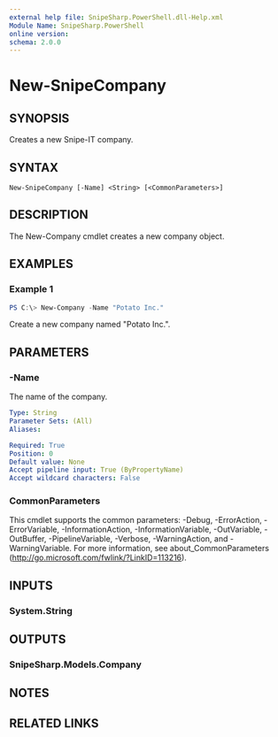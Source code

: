 ```yaml
---
external help file: SnipeSharp.PowerShell.dll-Help.xml
Module Name: SnipeSharp.PowerShell
online version:
schema: 2.0.0
---
```


# New-SnipeCompany

## SYNOPSIS
Creates a new Snipe-IT company.

## SYNTAX

```
New-SnipeCompany [-Name] <String> [<CommonParameters>]
```

## DESCRIPTION
The New-Company cmdlet creates a new company object.

## EXAMPLES

### Example 1
```powershell
PS C:\> New-Company -Name "Potato Inc."
```

Create a new company named "Potato Inc.".

## PARAMETERS

### -Name
The name of the company.

```yaml
Type: String
Parameter Sets: (All)
Aliases:

Required: True
Position: 0
Default value: None
Accept pipeline input: True (ByPropertyName)
Accept wildcard characters: False
```

### CommonParameters
This cmdlet supports the common parameters: -Debug, -ErrorAction, -ErrorVariable, -InformationAction, -InformationVariable, -OutVariable, -OutBuffer, -PipelineVariable, -Verbose, -WarningAction, and -WarningVariable. For more information, see about_CommonParameters (http://go.microsoft.com/fwlink/?LinkID=113216).

## INPUTS

### System.String

## OUTPUTS

### SnipeSharp.Models.Company

## NOTES

## RELATED LINKS
